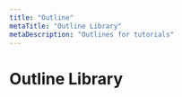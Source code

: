 ```yaml
---
title: "Outline"
metaTitle: "Outline Library"
metaDescription: "Outlines for tutorials"
---
```

# Outline Library

